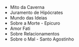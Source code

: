 - Mito da Caverna
- Juramento de Hipócrates
- Mundo das Ideias 
- Sobre a Morte - Epicuro
- Amor Fati
- Sobre Relacionamentos
- Sobre o Mal - Santo Agostinho